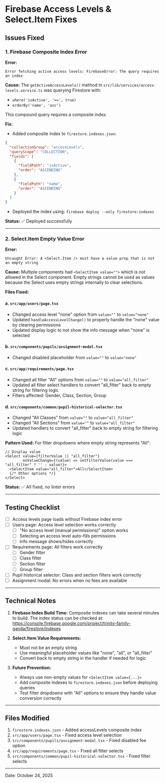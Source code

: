 # Firebase Access Levels & Select.Item Fixes

## Issues Fixed

### 1. Firebase Composite Index Error

**Error:** 
```
Error fetching active access levels: FirebaseError: The query requires an index
```

**Cause:**
The `getActiveAccessLevels()` method in `src/lib/services/access-levels.service.ts` was querying Firestore with:
- `where('isActive', '==', true)`
- `orderBy('name', 'asc')`

This compound query requires a composite index.

**Fix:**
- Added composite index to `firestore.indexes.json`:
```json
{
  "collectionGroup": "accessLevels",
  "queryScope": "COLLECTION",
  "fields": [
    {
      "fieldPath": "isActive",
      "order": "ASCENDING"
    },
    {
      "fieldPath": "name",
      "order": "ASCENDING"
    }
  ]
}
```
- Deployed the index using: `firebase deploy --only firestore:indexes`

**Status:** ✅ Deployed successfully

---

### 2. Select.Item Empty Value Error

**Error:**
```
Uncaught Error: A <Select.Item /> must have a value prop that is not an empty string
```

**Cause:**
Multiple components had `<SelectItem value="">` which is not allowed in the Select component. Empty strings cannot be used as values because the Select uses empty strings internally to clear selections.

**Files Fixed:**

#### a. `src/app/users/page.tsx`
- Changed access level "none" option from `value=""` to `value="none"`
- Updated `handleAccessLevelChange()` to properly handle the "none" value by clearing permissions
- Updated display logic to not show the info message when "none" is selected

#### b. `src/components/pupils/assignment-modal.tsx`
- Changed disabled placeholder from `value=""` to `value="none"`

#### c. `src/app/requirements/page.tsx`
- Changed all filter "All" options from `value=""` to `value="all_filter"`
- Updated all filter select handlers to convert "all_filter" back to empty string for filtering logic
- Filters affected: Gender, Class, Section, Group

#### d. `src/components/common/pupil-historical-selector.tsx`
- Changed "All Classes" from `value=""` to `value="all_filter"`
- Changed "All Sections" from `value=""` to `value="all_filter"`
- Updated handlers to convert "all_filter" back to empty string for filtering logic

**Pattern Used:**
For filter dropdowns where empty string represents "All":
```tsx
// Display value
<Select value={filterValue || "all_filter"} 
        onValueChange={(value) => setFilterValue(value === "all_filter" ? '' : value)}>
  <SelectItem value="all_filter">All</SelectItem>
  {/* Other options */}
</Select>
```

**Status:** ✅ All fixed, no linter errors

---

## Testing Checklist

- [ ] Access levels page loads without Firebase index error
- [ ] Users page: Access level selection works correctly
  - [ ] "No access level (manual permissions)" option works
  - [ ] Selecting an access level auto-fills permissions
  - [ ] Info message shows/hides correctly
- [ ] Requirements page: All filters work correctly
  - [ ] Gender filter
  - [ ] Class filter
  - [ ] Section filter
  - [ ] Group filter
- [ ] Pupil historical selector: Class and section filters work correctly
- [ ] Assignment modal: No errors when no fees are available

---

## Technical Notes

1. **Firebase Index Build Time:** Composite indexes can take several minutes to build. The index status can be checked at:
   https://console.firebase.google.com/project/trinity-family-ganda/firestore/indexes

2. **Select.Item Value Requirements:**
   - Must not be an empty string
   - Use meaningful placeholder values like "none", "all", or "all_filter"
   - Convert back to empty string in the handler if needed for logic

3. **Future Prevention:**
   - Always use non-empty values for `<SelectItem value={...}>`
   - Add composite indexes to `firestore.indexes.json` before deploying queries
   - Test filter dropdowns with "All" options to ensure they handle value conversion correctly

---

## Files Modified

1. `firestore.indexes.json` - Added accessLevels composite index
2. `src/app/users/page.tsx` - Fixed access level selection
3. `src/components/pupils/assignment-modal.tsx` - Fixed disabled fee option
4. `src/app/requirements/page.tsx` - Fixed all filter selects
5. `src/components/common/pupil-historical-selector.tsx` - Fixed filter selects

---

Date: October 24, 2025

